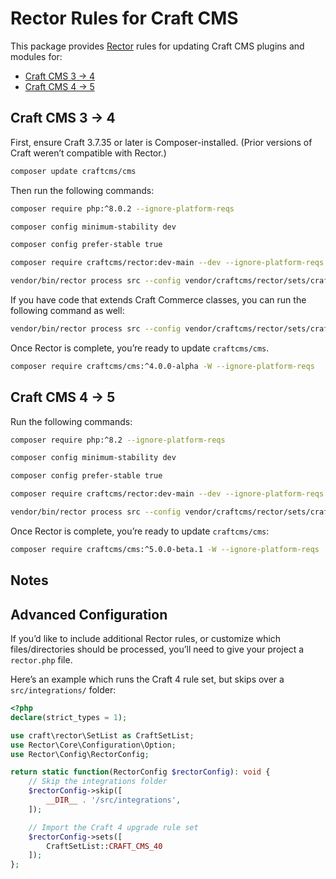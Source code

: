 # Rector Rules for Craft CMS

This package provides [Rector](https://github.com/rectorphp/rector) rules for updating Craft CMS plugins and modules for:

- [Craft CMS 3 → 4](#craft-cms-3--4)
- [Craft CMS 4 → 5](#craft-cms-4--5)

## Craft CMS 3 → 4

First, ensure Craft 3.7.35 or later is Composer-installed. (Prior versions of Craft weren’t compatible with Rector.)

```sh
composer update craftcms/cms 
```

Then run the following commands:

```sh
composer require php:^8.0.2 --ignore-platform-reqs
```

```sh
composer config minimum-stability dev
```

```sh
composer config prefer-stable true
```

```sh
composer require craftcms/rector:dev-main --dev --ignore-platform-reqs
```

```sh
vendor/bin/rector process src --config vendor/craftcms/rector/sets/craft-cms-40.php
```

If you have code that extends Craft Commerce classes, you can run the following command as well:

```sh
vendor/bin/rector process src --config vendor/craftcms/rector/sets/craft-commerce-40.php
```

Once Rector is complete, you’re ready to update `craftcms/cms`.

```sh
composer require craftcms/cms:^4.0.0-alpha -W --ignore-platform-reqs
```

## Craft CMS 4 → 5

Run the following commands:

```sh
composer require php:^8.2 --ignore-platform-reqs
```

```sh
composer config minimum-stability dev
```

```sh
composer config prefer-stable true
```

```sh
composer require craftcms/rector:dev-main --dev --ignore-platform-reqs
```

```sh
vendor/bin/rector process src --config vendor/craftcms/rector/sets/craft-cms-50.php
```

Once Rector is complete, you’re ready to update `craftcms/cms`:

```sh
composer require craftcms/cms:^5.0.0-beta.1 -W --ignore-platform-reqs
```

## Notes

## Advanced Configuration

If you’d like to include additional Rector rules, or customize which files/directories should be processed,
you’ll need to give your project a `rector.php` file.

Here’s an example which runs the Craft 4 rule set, but skips over a `src/integrations/` folder:

```php
<?php
declare(strict_types = 1);

use craft\rector\SetList as CraftSetList;
use Rector\Core\Configuration\Option;
use Rector\Config\RectorConfig;

return static function(RectorConfig $rectorConfig): void {
    // Skip the integrations folder
    $rectorConfig->skip([
        __DIR__ . '/src/integrations',
    ]);

    // Import the Craft 4 upgrade rule set
    $rectorConfig->sets([
        CraftSetList::CRAFT_CMS_40
    ]);
};
```
